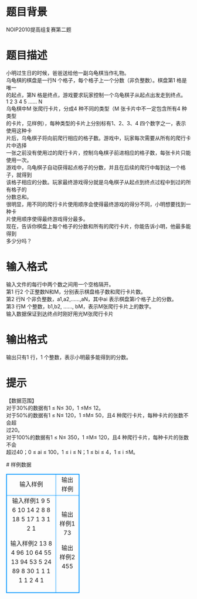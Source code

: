 # 

 
 # 题目背景 
<p>NOIP2010提高组复赛第二题</p> 

 
 # 题目描述 
<p>小明过生日的时候，爸爸送给他一副乌龟棋当作礼物。<br />
乌龟棋的棋盘是一行N&nbsp;个格子，每个格子上一个分数（非负整数）。棋盘第1&nbsp;格是唯一<br />
的起点，第N&nbsp;格是终点，游戏要求玩家控制一个乌龟棋子从起点出发走到终点。<br />
1&nbsp;2&nbsp;3&nbsp;4&nbsp;5&nbsp;&hellip;&hellip;&nbsp;N<br />
乌龟棋中M&nbsp;张爬行卡片，分成4&nbsp;种不同的类型（M&nbsp;张卡片中不一定包含所有4&nbsp;种类型<br />
的卡片，见样例），每种类型的卡片上分别标有1、2、3、4&nbsp;四个数字之一，表示使用这种卡<br />
片后，乌龟棋子将向前爬行相应的格子数。游戏中，玩家每次需要从所有的爬行卡片中选择<br />
一张之前没有使用过的爬行卡片，控制乌龟棋子前进相应的格子数，每张卡片只能使用一次。<br />
游戏中，乌龟棋子自动获得起点格子的分数，并且在后续的爬行中每到达一个格子，就得到<br />
该格子相应的分数。玩家最终游戏得分就是乌龟棋子从起点到终点过程中到过的所有格子的<br />
分数总和。<br />
很明显，用不同的爬行卡片使用顺序会使得最终游戏的得分不同，小明想要找到一种卡<br />
片使用顺序使得最终游戏得分最多。<br />
现在，告诉你棋盘上每个格子的分数和所有的爬行卡片，你能告诉小明，他最多能得到<br />
多少分吗？</p> 

 
 # 输入格式 
<p>输入文件的每行中两个数之间用一个空格隔开。<br />
第1&nbsp;行2&nbsp;个正整数N和M，分别表示棋盘格子数和爬行卡片数。<br />
第2&nbsp;行N&nbsp;个非负整数，a1,a2,&hellip;&hellip;,aN，其中ai&nbsp;表示棋盘第i个格子上的分数。<br />
第3&nbsp;行M&nbsp;个整数，b1,b2,&nbsp;&hellip;&hellip;,&nbsp;bM，表示M张爬行卡片上的数字。<br />
输入数据保证到达终点时刚好用光M张爬行卡片</p> 

 
 # 输出格式 
<p>输出只有1&nbsp;行，1&nbsp;个整数，表示小明最多能得到的分数。</p> 

 
 # 提示 
<p>【数据范围】<br />
对于30%的数据有1&nbsp;&le;&nbsp;N&le;&nbsp;30，1&nbsp;&le;M&le;&nbsp;12。<br />
对于50%的数据有1&nbsp;&le;&nbsp;N&le;&nbsp;120，1&nbsp;&le;M&le;&nbsp;50，且4&nbsp;种爬行卡片，每种卡片的张数不会超<br />
过20。<br />
对于100%的数据有1&nbsp;&le;&nbsp;N&le;&nbsp;350，1&nbsp;&le;M&le;&nbsp;120，且4&nbsp;种爬行卡片，每种卡片的张数不会<br />
超过40；0&nbsp;&le;&nbsp;ai&nbsp;&le;&nbsp;100，1&nbsp;&le;&nbsp;i&nbsp;&le;&nbsp;N；1&nbsp;&le;&nbsp;bi&nbsp;&le;&nbsp;4，1&nbsp;&le;&nbsp;i&nbsp;&le;M。</p> 
# 样例数据
<style>
        table,table tr th, table tr td { border:1px solid #0094ff; }
        table { width: 200px; min-height: 25px; line-height: 25px; text-align: center; border-collapse: collapse;}   
    </style>
<table>
	<tr>
		<td>输入样例</td>
		<td>输出样例</td>
	</tr>
<tr><td>输入样例1
9 5
6 10 14 2 8 8 18 5 17
1 3 1 2 1

输入样例2
13 8
4 96 10 64 55 13 94 53 5 24 89 8 30
1 1 1 1 1 2 4 1</td><td>输出样例1
73

输出样例2
455</td></tr></table>
